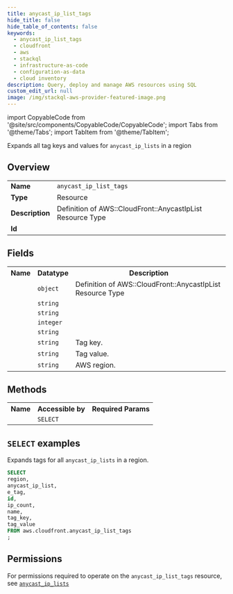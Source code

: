```yaml
---
title: anycast_ip_list_tags
hide_title: false
hide_table_of_contents: false
keywords:
  - anycast_ip_list_tags
  - cloudfront
  - aws
  - stackql
  - infrastructure-as-code
  - configuration-as-data
  - cloud inventory
description: Query, deploy and manage AWS resources using SQL
custom_edit_url: null
image: /img/stackql-aws-provider-featured-image.png
---
```


import CopyableCode from '@site/src/components/CopyableCode/CopyableCode';
import Tabs from '@theme/Tabs';
import TabItem from '@theme/TabItem';

Expands all tag keys and values for <code>anycast_ip_lists</code> in a region

## Overview
<table>
<tbody>
<tr><td><b>Name</b></td><td><code>anycast_ip_list_tags</code></td></tr>
<tr><td><b>Type</b></td><td>Resource</td></tr>
<tr><td><b>Description</b></td><td>Definition of AWS::CloudFront::AnycastIpList Resource Type</td></tr>
<tr><td><b>Id</b></td><td><CopyableCode code="aws.cloudfront.anycast_ip_list_tags" /></td></tr>
</tbody>
</table>

## Fields
<table>
<tbody>
<tr><th>Name</th><th>Datatype</th><th>Description</th></tr><tr><td><CopyableCode code="anycast_ip_list" /></td><td><code>object</code></td><td>Definition of AWS::CloudFront::AnycastIpList Resource Type</td></tr>
<tr><td><CopyableCode code="e_tag" /></td><td><code>string</code></td><td></td></tr>
<tr><td><CopyableCode code="id" /></td><td><code>string</code></td><td></td></tr>
<tr><td><CopyableCode code="ip_count" /></td><td><code>integer</code></td><td></td></tr>
<tr><td><CopyableCode code="name" /></td><td><code>string</code></td><td></td></tr>
<tr><td><CopyableCode code="tag_key" /></td><td><code>string</code></td><td>Tag key.</td></tr>
<tr><td><CopyableCode code="tag_value" /></td><td><code>string</code></td><td>Tag value.</td></tr>
<tr><td><CopyableCode code="region" /></td><td><code>string</code></td><td>AWS region.</td></tr>
</tbody>
</table>

## Methods

<table>
<tbody>
  <tr>
    <th>Name</th>
    <th>Accessible by</th>
    <th>Required Params</th>
  </tr>
  <tr>
    <td><CopyableCode code="list_resources" /></td>
    <td><code>SELECT</code></td>
    <td><CopyableCode code="region" /></td>
  </tr>
</tbody>
</table>

## `SELECT` examples
Expands tags for all <code>anycast_ip_lists</code> in a region.
```sql
SELECT
region,
anycast_ip_list,
e_tag,
id,
ip_count,
name,
tag_key,
tag_value
FROM aws.cloudfront.anycast_ip_list_tags
;
```


## Permissions

For permissions required to operate on the <code>anycast_ip_list_tags</code> resource, see <a href="/services/cloudfront/anycast_ip_lists/#permissions"><code>anycast_ip_lists</code></a>

